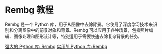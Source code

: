 # Rembg 教程

<show-structure depth="3"/>

Rembg 是一个 Python 库，用于从图像中去除背景。它使用了深度学习技术来识别和分离图像中的前景对象和背景。Rembg 可以应用于各种场景，包括照片编辑、图像处理和图形设计等，特别适用于需要快速去除复杂背景的任务。


<seealso>
<category ref="ref_docs">
    <a href="https://mp.weixin.qq.com/s/JVo_AMAMoTDFcAi00M2Lcg">强大的 Python 库: Rembg</a>
    <a href="https://mp.weixin.qq.com/s/2fxsh-91BfSZoKPm-hZ0WQ">实用的 Python 库: Rembg</a>
</category>
<category ref="ref_github">
</category>
<category ref="ref_issues">
</category>
<category ref="ref_hf">
</category>
<category ref="ref_ms">
</category>
</seealso>

